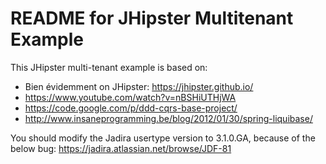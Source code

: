README for JHipster Multitenant Example
==========================
This JHipster multi-tenant example is based on:
- Bien évidemment on JHipster: https://jhipster.github.io/
- https://www.youtube.com/watch?v=nBSHiUTHjWA
- https://code.google.com/p/ddd-cqrs-base-project/
- http://www.insaneprogramming.be/blog/2012/01/30/spring-liquibase/

You should modify the Jadira usertype version to 3.1.0.GA, because of the below bug:
        https://jadira.atlassian.net/browse/JDF-81
        
